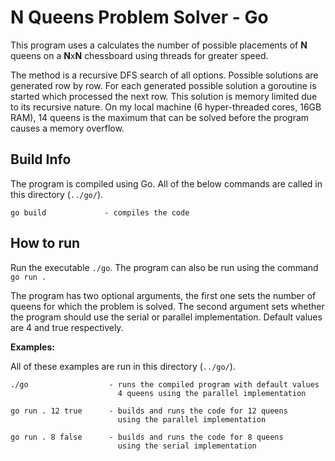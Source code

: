 # N Queens Problem Solver - Go
This program uses a calculates the number of possible placements of **N** queens on a **N**x**N** chessboard using threads for greater speed.

The method is a recursive DFS search of all options. Possible solutions are generated row by row. For each generated possible solution a goroutine is started which processed the next row. This solution is memory limited due to its recursive nature. On my local machine (6 hyper-threaded cores, 16GB RAM), 14 queens is the maximum that can be solved before the program causes a memory overflow.

## Build Info

The program is compiled using Go. All of the below commands are called in this directory (`../go/`).

    go build             - compiles the code

## How to run

Run the executable `./go`. 
The program can also be run using the command `go run .`

The program has two optional arguments, the first one sets the number of queens for which the problem is solved. The second argument sets whether the program should use the serial or parallel implementation. Default values are 4 and true respectively.

**Examples:**

All of these examples are run in this directory (`../go/`).

    ./go                  - runs the compiled program with default values 
                            4 queens using the parallel implementation
    
    go run . 12 true      - builds and runs the code for 12 queens
                            using the parallel implementation

    go run . 8 false      - builds and runs the code for 8 queens
                            using the serial implementation

